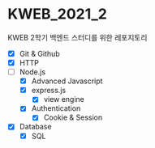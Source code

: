 # KWEB_2021_2

KWEB 2학기 백엔드 스터디를 위한 레포지토리

- [x] Git & Github
- [x] HTTP
- [ ] Node.js
    - [x] Advanced Javascript
    - [x] express.js
        - [x] view engine
    - [x] Authentication
        - [x] Cookie & Session
- [x] Database
    - [x] SQL
